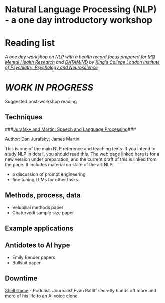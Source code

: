 # Natural Language Processing (NLP) - a one day introductory workshop<a name="top"/>
# Reading list

*A one day workshop on NLP with a health record focus prepared for [MQ Mental Health Research](https://www.mqmentalhealth.org/) and [DATAMIND](https://datamind.org.uk/) by [King's College London Institute of Psychiatry, Psychology and Neuroscience](https://www.kcl.ac.uk/ioppn)*



# *WORK IN PROGRESS*

Suggested post-workshop reading

## Techniques

###[Jurafsky and Martin: Speech and Language Processing](https://web.stanford.edu/~jurafsky/slp3/)###

Author: Dan Jurafsky; James Martin

This is one of the main
NLP reference and teaching texts. If you intend to study NLP in detail, you should read this. The web page linked
here is for a new version under preparation, and the current draft of this is linked from the page. It includes
material on state of the art NLP. 




- a discussion of prompt engineering
- fine tuning LLMs for other tasks

## Methods, process, data

- Velupillai methods paper
- Chaturvedi sample size paper

## Example applications


## Antidotes to AI hype

- Emily Bender papers
- Bullshit paper


## Downtime

[Shell Game](https://castbox.fm/vb/734885305) - Podcast. Journalist Evan Ratliff secretly hands off more and more of his life to an AI voice clone.
